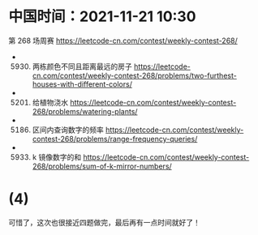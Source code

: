 
# 中国时间：2021-11-21 10:30

第 268 场周赛 https://leetcode-cn.com/contest/weekly-contest-268/
- 5930. 两栋颜色不同且距离最远的房子 https://leetcode-cn.com/contest/weekly-contest-268/problems/two-furthest-houses-with-different-colors/
- 5201. 给植物浇水 https://leetcode-cn.com/contest/weekly-contest-268/problems/watering-plants/
- 5186. 区间内查询数字的频率 https://leetcode-cn.com/contest/weekly-contest-268/problems/range-frequency-queries/
- 5933. k 镜像数字的和 https://leetcode-cn.com/contest/weekly-contest-268/problems/sum-of-k-mirror-numbers/

# (4)

可惜了，这次也很接近四题做完，最后再有一点时间就好了！
